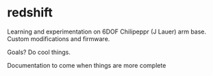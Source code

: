 # redshift
Learning and experimentation on 6DOF Chilipeppr (J Lauer) arm base. Custom modifications and firmware.

Goals?
Do cool things.

Documentation to come when things are more complete
